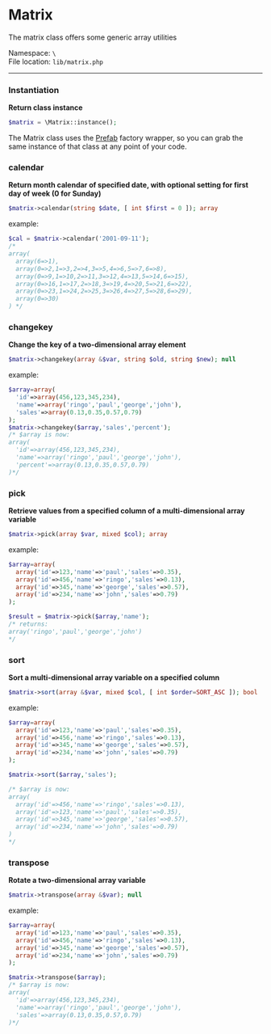 # Matrix
The matrix class offers some generic array utilities

Namespace: `\` <br>
File location: `lib/matrix.php`

---

### Instantiation

**Return class instance**

```php
$matrix = \Matrix::instance();
```

The Matrix class uses the [Prefab](prefab-registry) factory wrapper, so you can grab the same instance of that class at any point of your code.

### calendar
**Return month calendar of specified date, with optional setting for first day of week (0 for Sunday)**

```php
$matrix->calendar(string $date, [ int $first = 0 ]); array
```

example:

```php
$cal = $matrix->calendar('2001-09-11');
/*
array(
  array(6=>1),
  array(0=>2,1=>3,2=>4,3=>5,4=>6,5=>7,6=>8),
  array(0=>9,1=>10,2=>11,3=>12,4=>13,5=>14,6=>15),
  array(0=>16,1=>17,2=>18,3=>19,4=>20,5=>21,6=>22),
  array(0=>23,1=>24,2=>25,3=>26,4=>27,5=>28,6=>29),
  array(0=>30)
) */
```


### changekey

**Change the key of a two-dimensional array element**

```php
$matrix->changekey(array &$var, string $old, string $new); null
```

example:

```php
$array=array(
  'id'=>array(456,123,345,234),
  'name'=>array('ringo','paul','george','john'),
  'sales'=>array(0.13,0.35,0.57,0.79)
);
$matrix->changekey($array,'sales','percent');
/* $array is now:
array(
  'id'=>array(456,123,345,234),
  'name'=>array('ringo','paul','george','john'),
  'percent'=>array(0.13,0.35,0.57,0.79)
)*/
```

### pick

**Retrieve values from a specified column of a multi-dimensional array variable**

```php
$matrix->pick(array $var, mixed $col); array
```

example:

```php
$array=array(
  array('id'=>123,'name'=>'paul','sales'=>0.35),
  array('id'=>456,'name'=>'ringo','sales'=>0.13),
  array('id'=>345,'name'=>'george','sales'=>0.57),
  array('id'=>234,'name'=>'john','sales'=>0.79)
);

$result = $matrix->pick($array,'name');
/* returns:
array('ringo','paul','george','john')
*/
```

### sort

**Sort a multi-dimensional array variable on a specified column**

```php
$matrix->sort(array &$var, mixed $col, [ int $order=SORT_ASC ]); bool
```

example:

```php
$array=array(
  array('id'=>123,'name'=>'paul','sales'=>0.35),
  array('id'=>456,'name'=>'ringo','sales'=>0.13),
  array('id'=>345,'name'=>'george','sales'=>0.57),
  array('id'=>234,'name'=>'john','sales'=>0.79)
);

$matrix->sort($array,'sales');

/* $array is now:
array(
  array('id'=>456,'name'=>'ringo','sales'=>0.13),
  array('id'=>123,'name'=>'paul','sales'=>0.35),
  array('id'=>345,'name'=>'george','sales'=>0.57),
  array('id'=>234,'name'=>'john','sales'=>0.79)
)
*/
```

### transpose

**Rotate a two-dimensional array variable**

```php
$matrix->transpose(array &$var); null
```

example:

```php
$array=array(
  array('id'=>123,'name'=>'paul','sales'=>0.35),
  array('id'=>456,'name'=>'ringo','sales'=>0.13),
  array('id'=>345,'name'=>'george','sales'=>0.57),
  array('id'=>234,'name'=>'john','sales'=>0.79)
);

$matrix->transpose($array);
/* $array is now:
array(
  'id'=>array(456,123,345,234),
  'name'=>array('ringo','paul','george','john'),
  'sales'=>array(0.13,0.35,0.57,0.79)
)*/
```
